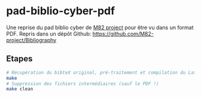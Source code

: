 # pad-biblio-cyber-pdf

Une reprise du pad biblio cyber de [M82 project](https://bsky.app/profile/m82.bsky.social) pour être vu dans un format PDF.
Repris dans un dépôt Github: https://github.com/M82-project/Bibliography

## Etapes

  ```bash
  # Récupération du bibteX original, pré-traitement et compilation du LateX
  make
  # Suppression des fichiers intermédiaires (sauf le PDF !)
  make clean
  ```
